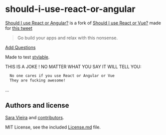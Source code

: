 # should-i-use-react-or-angular

[Should I use React or Angular?](https://should-i-use-react-or-angular.now.sh/) is a fork of [Should I use React or Vue?](https://should-i-use-react-or-vue.now.sh/) made for [this tweet](https://twitter.com/BenLesh/status/1033464844752547840)

> Go build your apps and relax with this nonsense.

[Add Questions](https://github.com/SaraVieira/should-i-use-react-or-vue/blob/master/src/questions.js)

Made to test [stylable](https://stylable.io).

THIS IS A JOKE ! NO MATTER WHAT YOU SAY IT WILL TELL YOU:

```txt
  No one cares if you use React or Angular or Vue
  They are fucking awesome!
```

...

## Authors and license

[Sara Vieira](https://iamsaravieira.com) and [contributors](https://github.com/https://github.com/SaraVieira/should-i-use-react-or-vue/graphs/contributors).

MIT License, see the included [License.md](License.md) file.
